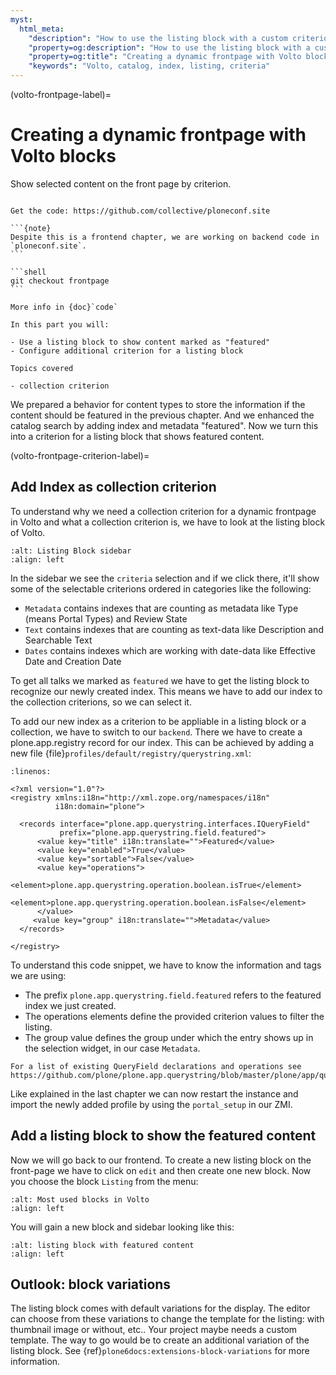 ```yaml
---
myst:
  html_meta:
    "description": "How to use the listing block with a custom criterion"
    "property=og:description": "How to use the listing block with a custom criterion"
    "property=og:title": "Creating a dynamic frontpage with Volto blocks"
    "keywords": "Volto, catalog, index, listing, criteria"
---
```


(volto-frontpage-label)=

# Creating a dynamic frontpage with Volto blocks

Show selected content on the front page by criterion.

````{card} Frontend chapter

Get the code: https://github.com/collective/ploneconf.site

```{note}
Despite this is a frontend chapter, we are working on backend code in `ploneconf.site`.
```

```shell
git checkout frontpage
```

More info in {doc}`code`
````


```{card}
In this part you will:

- Use a listing block to show content marked as "featured"
- Configure additional criterion for a listing block

Topics covered

- collection criterion
```


We prepared a behavior for content types to store the information if the content should be featured in the previous  chapter.
And we enhanced the catalog search by adding index and metadata "featured".
Now we turn this into a criterion for a listing block that shows featured content.


(volto-frontpage-criterion-label)=

## Add Index as collection criterion

To understand why we need a collection criterion for a dynamic frontpage in Volto and what a collection criterion is, we have to look at the listing block of Volto.

```{figure} _static/volto_frontpage.png
:alt: Listing Block sidebar
:align: left
```

In the sidebar we see the `criteria` selection and if we click there, it'll show some of the selectable criterions ordered in categories like the following:

- `Metadata` contains indexes that are counting as metadata like Type (means Portal Types) and Review State
- `Text` contains indexes that are counting as text-data like Description and Searchable Text
- `Dates` contains indexes which are working with date-data like Effective Date and Creation Date

To get all talks we marked as `featured` we have to get the listing block to recognize our newly created index.
This means we have to add our index to the collection criterions, so we can select it.

To add our new index as a criterion to be appliable in a listing block or a collection, we have to switch to our `backend`. There we have to create a plone.app.registry record for our index. This can be achieved by adding a new file {file}`profiles/default/registry/querystring.xml`:

```{code-block} xml
:linenos:

<?xml version="1.0"?>
<registry xmlns:i18n="http://xml.zope.org/namespaces/i18n"
          i18n:domain="plone">

  <records interface="plone.app.querystring.interfaces.IQueryField"
           prefix="plone.app.querystring.field.featured">
      <value key="title" i18n:translate="">Featured</value>
      <value key="enabled">True</value>
      <value key="sortable">False</value>
      <value key="operations">
          <element>plone.app.querystring.operation.boolean.isTrue</element>
          <element>plone.app.querystring.operation.boolean.isFalse</element>
      </value>
     <value key="group" i18n:translate="">Metadata</value>
  </records>

</registry>
```

To understand this code snippet, we have to know the information and tags we are using:

- The prefix `plone.app.querystring.field.featured` refers to the featured index we just created.
- The operations elements define the provided criterion values to filter the listing.
- The group value defines the group under which the entry shows up in the selection widget, in our case `Metadata`.

```{note}
For a list of existing QueryField declarations and operations see https://github.com/plone/plone.app.querystring/blob/master/plone/app/querystring/profiles/default/registry.xml
```

Like explained in the last chapter we can now restart the instance and import the newly added profile by using the `portal_setup` in our ZMI.


## Add a listing block to show the featured content

Now we will go back to our frontend.
To create a new listing block on the front-page we have to click on `edit` and then create one new block.
Now you choose the block `Listing` from the menu:

```{figure} _static/volto_frontpage_1.png
:alt: Most used blocks in Volto
:align: left
```

You will gain a new block and sidebar looking like this:

```{figure} _static/volto_frontpage_3.png
:alt: listing block with featured content
:align: left
```

## Outlook: block variations

The listing block comes with default variations for the display.
The editor can choose from these variations to change the template for the listing: with thumbnail image or without, etc..
Your project maybe needs a custom template. The way to go would be to create an additional variation of the listing block.
See {ref}`plone6docs:extensions-block-variations` for more information.
